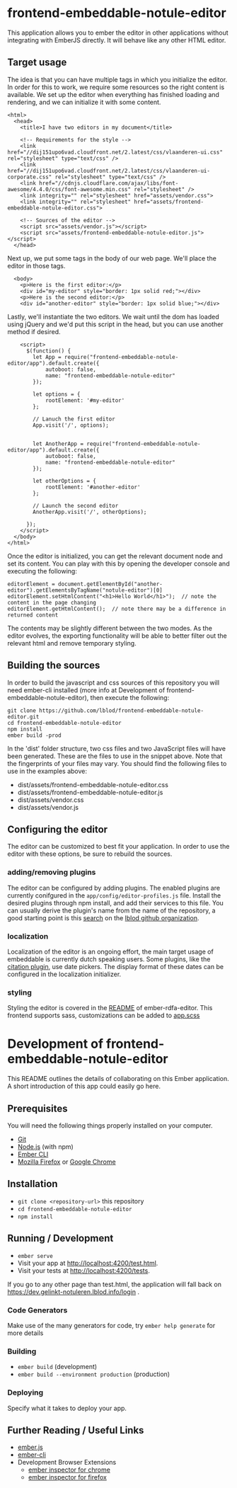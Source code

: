# frontend-embeddable-notule-editor

This application allows you to ember the editor in other applications without integrating with EmberJS directly.  It will behave like any other HTML editor.

## Target usage

The idea is that you can have multiple tags in which you initialize the editor.  In order for this to work, we require some resources so the right content is available.  We set up the editor when everything has finished loading and rendering, and we can initialize it with some content.

    <html>
      <head>
        <title>I have two editors in my document</title>

        <!-- Requirements for the style -->
        <link href="//dij151upo6vad.cloudfront.net/2.latest/css/vlaanderen-ui.css" rel="stylesheet" type="text/css" />
        <link href="//dij151upo6vad.cloudfront.net/2.latest/css/vlaanderen-ui-corporate.css" rel="stylesheet" type="text/css" />
        <link href="//cdnjs.cloudflare.com/ajax/libs/font-awesome/4.4.0/css/font-awesome.min.css" rel="stylesheet" />
        <link integrity="" rel="stylesheet" href="assets/vendor.css">
        <link integrity="" rel="stylesheet" href="assets/frontend-embeddable-notule-editor.css">

        <!-- Sources of the editor -->
        <script src="assets/vendor.js"></script>
        <script src="assets/frontend-embeddable-notule-editor.js"></script>
      </head>

Next up, we put some tags in the body of our web page.  We'll place the editor in those tags.

      <body>
        <p>Here is the first editor:</p>
        <div id="my-editor" style="border: 1px solid red;"></div>
        <p>Here is the second editor:</p>
        <div id="another-editor" style="border: 1px solid blue;"></div>

Lastly, we'll instantiate the two editors.  We wait until the dom has loaded using jQuery and we'd put this script in the head, but you can use another method if desired.

        <script>
          $(function() {
            let App = require("frontend-embeddable-notule-editor/app").default.create({
                autoboot: false,
                name: "frontend-embeddable-notule-editor"
            });

            let options = {
                rootElement: '#my-editor'
            };

            // Lanuch the first editor
            App.visit('/', options);


            let AnotherApp = require("frontend-embeddable-notule-editor/app").default.create({
                autoboot: false,
                name: "frontend-embeddable-notule-editor"
            });

            let otherOptions = {
                rootElement: '#another-editor'
            };

            // Launch the second editor
            AnotherApp.visit('/', otherOptions);

          });
        </script>
      </body>
    </html>

Once the editor is initialized, you can get the relevant document node and set its content.  You can play with this by opening the developer console and executing the following:

    editorElement = document.getElementById("another-editor").getElementsByTagName("notule-editor")[0]
    editorElement.setHtmlContent("<h1>Hello World</h1>");  // note the content in the page changing
    editorElement.getHtmlContent();  // note there may be a difference in returned content

The contents may be slightly different between the two modes.  As the editor evolves, the exporting functionality will be able to better filter out the relevant html and remove temporary styling.

## Building the sources

In order to build the javascript and css sources of this repository you will need ember-cli installed (more info at Development of frontend-embeddable-notule-editor), then execute the following:

    git clone https://github.com/lblod/frontend-embeddable-notule-editor.git
    cd frontend-embeddable-notule-editor
    npm install
    ember build -prod

In the 'dist' folder structure, two css files and two JavaScript files will have been generated.  These are the files to use in the snippet above.  Note that the fingerprints of your files may vary.  You should find the following files to use in the examples above:

- dist/assets/frontend-embeddable-notule-editor.css
- dist/assets/frontend-embeddable-notule-editor.js
- dist/assets/vendor.css
- dist/assets/vendor.js

## Configuring the editor

The editor can be customized to best fit your application. In order to use the editor with these options, be sure to rebuild the sources.

### adding/removing plugins

The editor can be configured by adding plugins.  The enabled plugins are currently conifgured in the `app/config/editor-profiles.js` file.  Install the desired plugins through npm install, and add their services to this file.  You can usually derive the plugin's name from the name of the repository, a good starting point is this [search](https://github.com/search?q=org%3Alblod+ember-rdfa-editor-*-plugin) on the [lblod github organization](https://github.com/lblod/).

### localization
Localization of the editor is an ongoing effort, the main target usage of embeddable is currently dutch speaking users. Some plugins, like the [citation plugin](https://github.com/lblod/ember-rdfa-editor-citaten-plugin/), use date pickers. The display format of these dates can be configured in the localization initializer.

### styling
Styling the editor is covered in the [README](https://github.com/lblod/ember-rdfa-editor#customisation) of ember-rdfa-editor. This frontend supports sass, customizations can be added to [app.scss](https://github.com/lblod/frontend-embeddable-notule-editor/blob/master/app/styles/app.scss)


# Development of frontend-embeddable-notule-editor

This README outlines the details of collaborating on this Ember application.
A short introduction of this app could easily go here.

## Prerequisites

You will need the following things properly installed on your computer.

* [Git](https://git-scm.com/)
* [Node.js](https://nodejs.org/) (with npm)
* [Ember CLI](https://ember-cli.com/)
* [Mozilla Firefox](https://www.mozilla.org/en-US/firefox/) or [Google Chrome](https://google.com/chrome/)

## Installation

* `git clone <repository-url>` this repository
* `cd frontend-embeddable-notule-editor`
* `npm install`

## Running / Development

* `ember serve`
* Visit your app at [http://localhost:4200/test.html](http://localhost:4200/test.html).
* Visit your tests at [http://localhost:4200/tests](http://localhost:4200/tests).

If you go to any other page than test.html, the application will fall back on https://dev.gelinkt-notuleren.lblod.info/login .

### Code Generators

Make use of the many generators for code, try `ember help generate` for more details

### Building

* `ember build` (development)
* `ember build --environment production` (production)

### Deploying

Specify what it takes to deploy your app.

## Further Reading / Useful Links

* [ember.js](https://emberjs.com/)
* [ember-cli](https://ember-cli.com/)
* Development Browser Extensions
  * [ember inspector for chrome](https://chrome.google.com/webstore/detail/ember-inspector/bmdblncegkenkacieihfhpjfppoconhi)
  * [ember inspector for firefox](https://addons.mozilla.org/en-US/firefox/addon/ember-inspector/)

